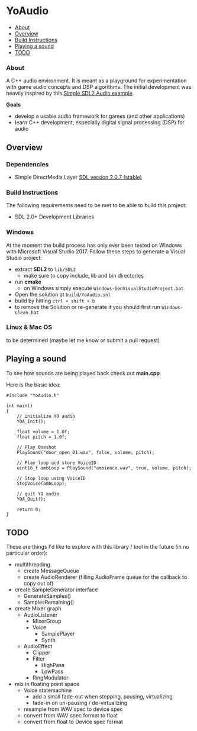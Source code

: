 # YoAudio

- [About](#about)
- [Overview](#overview)
- [Build Instructions](#build)
- [Playing a sound](#sound)
- [TODO](#todo)

### About <a name="about"></a>

A C++ audio environment. It is meant as a playground for experimentation with game audio concepts and DSP algorithms. The initial development was heavily inspired by this [Simple SDL2 Audio example](https://github.com/jakebesworth/Simple-SDL2-Audio).

**Goals**

- develop a usable audio framework for games (and other applications)
- learn C++ development, especially digital signal processing (DSP) for audio

## Overview <a name="overview"></a>

### Dependencies <a name="dependencies"></a>

- Simple DirectMedia Layer [SDL version 2.0.7 (stable)](http://libsdl.org/download-2.0.php)

### Build Instructions <a name="build"></a>

The following requirements need to be met to be able to build this project:

- SDL 2.0+ Development Libraries

### Windows

At the moment the build process has only ever been tested on Windows with Microsoft Visual Studio 2017. Follow these steps to generate a Visual Studio project:

- extract **SDL2** to `lib/SDL2`
	- make sure to copy include, lib and bin directories
- run **cmake**
	- on Windows simply execute `Windows-GenVisualStudioProject.bat`
- Open the solution at `build/YoAudio.snl`
- build by hitting `ctrl + shift + b`
- to remove the Solution or re-generate it you should first run `Windows-Clean.bat`

### Linux & Mac OS

to be determined (maybe let me know or submit a pull request)

## Playing a sound <a name="sound"></a>

To see how sounds are being played back check out **main.cpp**.

Here is the basic idea:

	#include "YoAudio.h"

	int main()
	{
		// initialize YO audio
		YOA_Init();
		
		float volume = 1.0f;
		float pitch = 1.0f;
		
		// Play Oneshot
		PlaySound("door_open_01.wav", false, volume, pitch);
		
		// Play loop and store VoiceID
		uint16_t ambLoop = PlaySound("ambience.wav", true, volume, pitch);

		// Stop loop using VoiceID
		StopVoice(ambLoop);

		// quit YO audio
		YOA_Quit();
		
		return 0;
	}

## TODO <a name="todo"></a>

These are things I'd like to explore with this library / tool in the future (in no particular order):

- multithreading
	- create MessageQueue
	- create AudioRenderer (filling AudioFrame queue for the callback to copy out of)
- create SampleGenerator interface
	- GenerateSamples()
	- SamplesRemaining()
- create Mixer graph	
	- AudioListener
		- MixerGroup
		- Voice
			- SamplePlayer
			- Synth
	- AudioEffect
		- Clipper
		- Filter
			- HighPass
			- LowPass
		- RingModulator
- mix in floating point space
	- Voice statemachine
		- add a small fade-out when stopping, pausing, virtualizing
		- fade-in on un-pausing / de-virtualizing
	- resample from WAV spec to device spec
	- convert from WAV spec format to float
	- convert from float to Device spec format